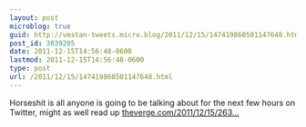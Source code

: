 ```yaml
---
layout: post
microblog: true
guid: http://vmstan-tweets.micro.blog/2011/12/15/147419860501147648.html
post_id: 3039205
date: 2011-12-15T14:56:48-0600
lastmod: 2011-12-15T14:56:48-0600
type: post
url: /2011/12/15/147419860501147648.html
---
```

Horseshit is all anyone is going to be talking about for the next few hours on Twitter, might as well read up <a href="http://www.theverge.com/2011/12/15/2638611/horseshit">theverge.com/2011/12/15/263…</a>
